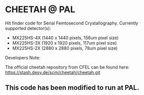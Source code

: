 # CHEETAH @ PAL

Hit finder code for Serial Femtosecond Crystallography. Currently supported detector(s):

* MX225HS-4X (1440 x 1440 pixels, 156um pixel size)
* MX225HS-3X (1920 x 1920 pixels, 117um pixel size)
* MX225HS-2X (2880 x 2880 pixels, 78um pixel size)

Developers Note:

The official cheetah repository from CFEL can be found here:
<https://stash.desy.de/scm/cheetah/cheetah.git>

This code has been modified to run at PAL.
------


